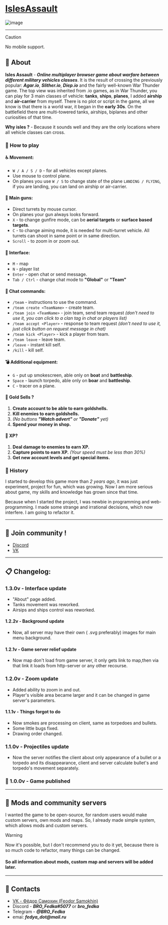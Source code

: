 #  [IslesAssault](http://80.68.156.140)
![image](http://80.68.156.140/static/VKBG.png)
___
>[!CAUTION]
> No mobile support.
## :pushpin: About 
__Isles Assault__ - ___Online multiplayer browser game about warfare between different military vehicles classes___. It is the result of crossing the previously popular: ___Agar.io___, ___Slither.io___, ___Diep.io___ and the fairly well-known War Thunder game. The top view was inherited from .io games, as in War Thunder, you can play for 3 main classes of vehicle: __tanks__, __ships__, __planes__, I added __airship__ and __air-carrier__ from myself. There is no plot or script in the game, all we know is that there is a world war, it began in the __early 30s__. On the battlefield there are multi-towered tanks, airships, biplanes and other curiosities of that time. 

__Why isles ?__ - Because it sounds well and they are the only locations where all vehicle classes can cross.


### :checkered_flag: How to play
#### :wheelchair: Movement:
* `W / A / S / D` - for all vehicles except planes.
* Use mouse to control plane.
* On planes you use `W / S` to change state of the plane `LANDING / FLYING`, if you are landing, you can land on airship or air-carrier.
#### :gun: Main guns: 
* Direct turrets by mouse cursor.
* On planes your gun always looks forward.
* `X` - to change gunfire mode, can be __aerial targets__ or __surface based targets__.
* `C` - to change aiming mode, it is needed for multi-turret vehicle. All turrets can shoot in same point or in same direction.
* `Scroll` - to zoom in or zoom out.
#### :eyes: Interface:
* `M` - map
* `N` - player list
* `Enter` - open chat or send message.
* `Tab / Ctrl` - change chat mode to __"Global"__ or __"Team"__
#### :abcd: Chat commands:
* `/team` - instructions to use the command.
* `/team create <TeamName>` - create team.
* `/team join <TeamName>` - join team, send team request _(don't need to use it, you can click to a clan tag in chat or players list)_
* `/team accept <Player>` - response to team request _(don't need to use it, just click button on request message in chat)_
* `/team kick <Player>` - kick a player from team.
* `/team leave` - leave team.
* `/leave` - instant kill self.
* `/kill` - kill self.
#### :bomb: Additional equipment:
* `G` - put up smokescreen, able only on __boat__ and __battleship__.
* `Space` - launch torpedo, able only on __boar__ and __battleship__.
* `C` - tracer on a plane.
#### :shell: Gold Sells ?
1. __Create account to be able to earn goldshells.__
2. __Kill enemies to earn goldshells.__
3. _(No buttons __"Watch advert"__ or __"Donate"__ yet)_
4. __Spend your money in shop.__
#### :stars: XP?
1. __Deal damage to enemies to earn XP.__
2. __Capture points to earn XP.__ _(Your speed must be less than 30%)_
3. __Get new account levels and get special items.__


### :bookmark: History
I started to develop this game more than _2 years ago_, it was just experiment, project for fun, which was growing. Now I am more serious about game, my skills and knowledge has grown since that time.

Because when I started the project, I was newbie in programming and web-programming. I made some strange and irrational decisions, which now interfere. I am going to refactor it.
___
## :mega: Join community !
* [Discord](https://discord.com/invite/GBBevHTt3H)
* [VK](https://vk.com/islesassault)
___
## :clipboard: Changelog:
### 1.3.0v - Interface update
* "About" page added.
* Tanks movement was reworked.
* Airsips and ships control was reworked.
#### 1.2.2v - Background update
* Now, all server may have their own ( .svg preferably) images for main menu background.
#### 1.2.1v - Game server relief update
* Now map don't load from game server, it only gets link to map,then via that link it loads from http-server or any other recourse.
### 1.2.0v - Zoom update
* Added ability to zoom in and out.
* Player's visible area became larger and it can be changed in game server's parameters.
#### 1.1.1v - Things forgot to do
* Now smokes are processing on client, same as torpedoes and bullets.
* Some little bugs fixed. 
* Drawing order changed.
### 1.1.0v - Projectiles update
* Now the server notifies the client about only appearance of a bullet or a torpedo and its disappearance, client and server calculate bullet's and torpedo's movement separately. 
### :tada: 1.0.0v - Game published
___
## :wrench: Mods and community servers
I wanted the game to be open-source, for random users would make custom servers, own mods and maps. So, I already made simple system, which allows mods and custom servers. 
> [!WARNING]
> Now it's possible, but I don't recommend you to do it yet, because there is so much code to refactor, many things can be changed.
#### So all information about mods, custom map and servers will be added later.
___
## :man: Contacts
* [VK - Фёдор Самохин (Feodor Samokhin)](https://vk.com/bro_fedka)
* Discord - ___BRO_Fedka#5077___ or ___bro_fedka___ 
* Telegram - ___@BRO_Fedka___
* emai: ___fedya_dot@mail.ru___
